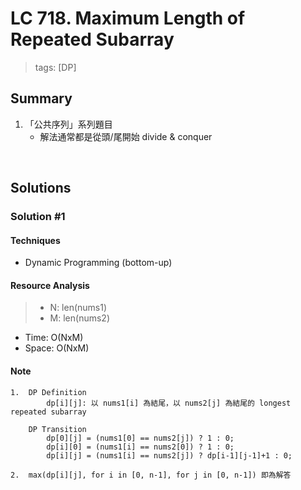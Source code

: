 # LC 718. Maximum Length of Repeated Subarray
> tags:  [DP]

## Summary 
1.  「公共序列」系列題目
    - 解法通常都是從頭/尾開始 divide & conquer

<br>

## Solutions
### Solution #1
#### Techniques
- Dynamic Programming (bottom-up)

#### Resource Analysis
> - N: len(nums1)
> - M: len(nums2)
- Time: O(NxM)
- Space: O(NxM)

#### Note
```
1.  DP Definition
        dp[i][j]: 以 nums1[i] 為結尾，以 nums2[j] 為結尾的 longest repeated subarray

    DP Transition
        dp[0][j] = (nums1[0] == nums2[j]) ? 1 : 0;
        dp[i][0] = (nums1[i] == nums2[0]) ? 1 : 0;
        dp[i][j] = (nums1[i] == nums2[j]) ? dp[i-1][j-1]+1 : 0;

2.  max(dp[i][j], for i in [0, n-1], for j in [0, n-1]) 即為解答
```

<br>
